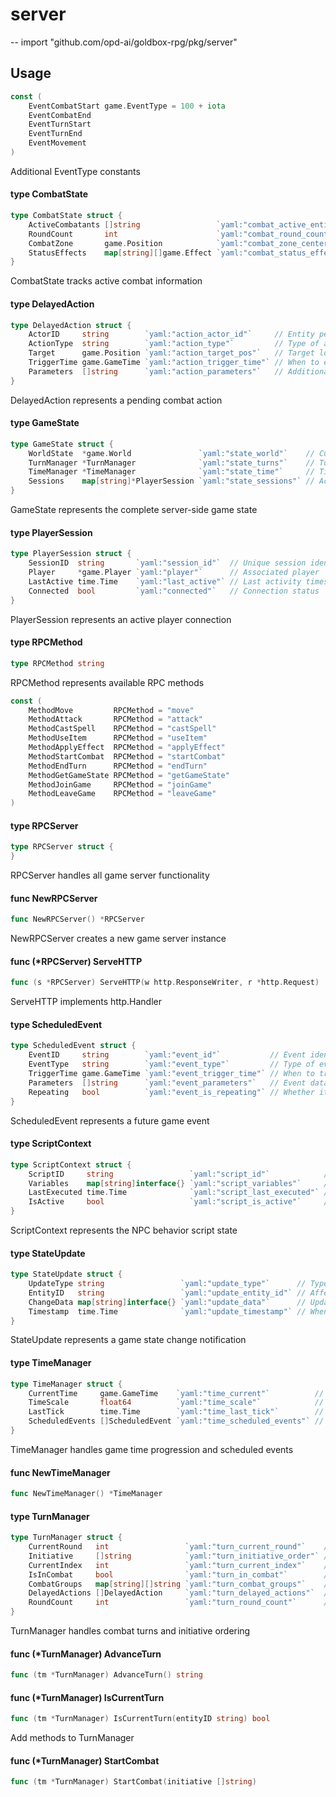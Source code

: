 # server
--
    import "github.com/opd-ai/goldbox-rpg/pkg/server"


## Usage

```go
const (
	EventCombatStart game.EventType = 100 + iota
	EventCombatEnd
	EventTurnStart
	EventTurnEnd
	EventMovement
)
```
Additional EventType constants

#### type CombatState

```go
type CombatState struct {
	ActiveCombatants []string                 `yaml:"combat_active_entities"` // Entities in combat
	RoundCount       int                      `yaml:"combat_round_count"`     // Number of rounds
	CombatZone       game.Position            `yaml:"combat_zone_center"`     // Combat area center
	StatusEffects    map[string][]game.Effect `yaml:"combat_status_effects"`  // Active effects
}
```

CombatState tracks active combat information

#### type DelayedAction

```go
type DelayedAction struct {
	ActorID     string        `yaml:"action_actor_id"`     // Entity performing action
	ActionType  string        `yaml:"action_type"`         // Type of action
	Target      game.Position `yaml:"action_target_pos"`   // Target location
	TriggerTime game.GameTime `yaml:"action_trigger_time"` // When to execute
	Parameters  []string      `yaml:"action_parameters"`   // Additional data
}
```

DelayedAction represents a pending combat action

#### type GameState

```go
type GameState struct {
	WorldState  *game.World               `yaml:"state_world"`    // Current world state
	TurnManager *TurnManager              `yaml:"state_turns"`    // Turn management
	TimeManager *TimeManager              `yaml:"state_time"`     // Time tracking
	Sessions    map[string]*PlayerSession `yaml:"state_sessions"` // Active player sessions
}
```

GameState represents the complete server-side game state

#### type PlayerSession

```go
type PlayerSession struct {
	SessionID  string       `yaml:"session_id"`  // Unique session identifier
	Player     *game.Player `yaml:"player"`      // Associated player
	LastActive time.Time    `yaml:"last_active"` // Last activity timestamp
	Connected  bool         `yaml:"connected"`   // Connection status
}
```

PlayerSession represents an active player connection

#### type RPCMethod

```go
type RPCMethod string
```

RPCMethod represents available RPC methods

```go
const (
	MethodMove         RPCMethod = "move"
	MethodAttack       RPCMethod = "attack"
	MethodCastSpell    RPCMethod = "castSpell"
	MethodUseItem      RPCMethod = "useItem"
	MethodApplyEffect  RPCMethod = "applyEffect"
	MethodStartCombat  RPCMethod = "startCombat"
	MethodEndTurn      RPCMethod = "endTurn"
	MethodGetGameState RPCMethod = "getGameState"
	MethodJoinGame     RPCMethod = "joinGame"
	MethodLeaveGame    RPCMethod = "leaveGame"
)
```

#### type RPCServer

```go
type RPCServer struct {
}
```

RPCServer handles all game server functionality

#### func  NewRPCServer

```go
func NewRPCServer() *RPCServer
```
NewRPCServer creates a new game server instance

#### func (*RPCServer) ServeHTTP

```go
func (s *RPCServer) ServeHTTP(w http.ResponseWriter, r *http.Request)
```
ServeHTTP implements http.Handler

#### type ScheduledEvent

```go
type ScheduledEvent struct {
	EventID     string        `yaml:"event_id"`           // Event identifier
	EventType   string        `yaml:"event_type"`         // Type of event
	TriggerTime game.GameTime `yaml:"event_trigger_time"` // When to trigger
	Parameters  []string      `yaml:"event_parameters"`   // Event data
	Repeating   bool          `yaml:"event_is_repeating"` // Whether it repeats
}
```

ScheduledEvent represents a future game event

#### type ScriptContext

```go
type ScriptContext struct {
	ScriptID     string                 `yaml:"script_id"`            // Script identifier
	Variables    map[string]interface{} `yaml:"script_variables"`     // Script state
	LastExecuted time.Time              `yaml:"script_last_executed"` // Last run timestamp
	IsActive     bool                   `yaml:"script_is_active"`     // Execution state
}
```

ScriptContext represents the NPC behavior script state

#### type StateUpdate

```go
type StateUpdate struct {
	UpdateType string                 `yaml:"update_type"`      // Type of update
	EntityID   string                 `yaml:"update_entity_id"` // Affected entity
	ChangeData map[string]interface{} `yaml:"update_data"`      // Update details
	Timestamp  time.Time              `yaml:"update_timestamp"` // When it occurred
}
```

StateUpdate represents a game state change notification

#### type TimeManager

```go
type TimeManager struct {
	CurrentTime     game.GameTime    `yaml:"time_current"`          // Current game time
	TimeScale       float64          `yaml:"time_scale"`            // Time progression rate
	LastTick        time.Time        `yaml:"time_last_tick"`        // Last update time
	ScheduledEvents []ScheduledEvent `yaml:"time_scheduled_events"` // Pending events
}
```

TimeManager handles game time progression and scheduled events

#### func  NewTimeManager

```go
func NewTimeManager() *TimeManager
```

#### type TurnManager

```go
type TurnManager struct {
	CurrentRound   int                 `yaml:"turn_current_round"`    // Active combat round
	Initiative     []string            `yaml:"turn_initiative_order"` // Turn order by entity ID
	CurrentIndex   int                 `yaml:"turn_current_index"`    // Current actor index
	IsInCombat     bool                `yaml:"turn_in_combat"`        // Combat state flag
	CombatGroups   map[string][]string `yaml:"turn_combat_groups"`    // Allied entities
	DelayedActions []DelayedAction     `yaml:"turn_delayed_actions"`  // Pending actions
	RoundCount     int                 `yaml:"turn_round_count"`      // Number of rounds
}
```

TurnManager handles combat turns and initiative ordering

#### func (*TurnManager) AdvanceTurn

```go
func (tm *TurnManager) AdvanceTurn() string
```

#### func (*TurnManager) IsCurrentTurn

```go
func (tm *TurnManager) IsCurrentTurn(entityID string) bool
```
Add methods to TurnManager

#### func (*TurnManager) StartCombat

```go
func (tm *TurnManager) StartCombat(initiative []string)
```
